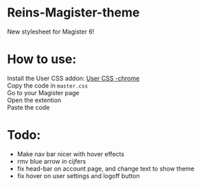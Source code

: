 # Reins-Magister-theme
New stylesheet for Magister 6!

# How to use:
Install the User CSS addon: [User CSS -chrome](https://chrome.google.com/webstore/detail/user-css/okpjlejfhacmgjkmknjhadmkdbcldfcb)<br />
Copy the code in `master.css`<br />
Go to your Magister page <br />
Open the extention <br />
Paste the code<br />

# Todo:
* Make nav bar nicer with hover effects
* rmv blue arrow in cijfers
* fix head-bar on account page, and change text to show theme
* fix hover on user settings and logoff button
